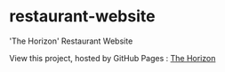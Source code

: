 # restaurant-website
'The Horizon' Restaurant Website

View this project, hosted by GitHub Pages : [The Horizon](https://safirangi.github.io/restaurant-website/)
